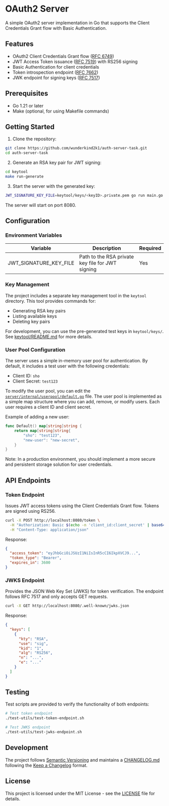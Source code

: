 # OAuth2 Server

A simple OAuth2 server implementation in Go that supports the Client Credentials Grant flow with Basic Authentication.

## Features

- OAuth2 Client Credentials Grant flow ([RFC 6749](https://datatracker.ietf.org/doc/html/rfc6749))
- JWT Access Token issuance ([RFC 7519](https://datatracker.ietf.org/doc/html/rfc7519)) with RS256 signing
- Basic Authentication for client credentials
- Token introspection endpoint ([RFC 7662](https://datatracker.ietf.org/doc/html/rfc7662))
- JWK endpoint for signing keys ([RFC 7517](https://datatracker.ietf.org/doc/html/rfc7517))

## Prerequisites

- Go 1.21 or later
- Make (optional, for using Makefile commands)

## Getting Started

1. Clone the repository:
```bash
git clone https://github.com/wunderkind2k1/auth-server-task.git
cd auth-server-task
```

2. Generate an RSA key pair for JWT signing:
```bash
cd keytool
make run-generate
```

3. Start the server with the generated key:
```bash
JWT_SIGNATURE_KEY_FILE=keytool/keys/<keyID>.private.pem go run main.go
```

The server will start on port 8080.

## Configuration

### Environment Variables

| Variable | Description | Required |
|----------|-------------|----------|
| JWT_SIGNATURE_KEY_FILE | Path to the RSA private key file for JWT signing | Yes |

### Key Management

The project includes a separate key management tool in the `keytool` directory. This tool provides commands for:
- Generating RSA key pairs
- Listing available keys
- Deleting key pairs

For development, you can use the pre-generated test keys in `keytool/keys/`. See [keytool/README.md](keytool/README.md) for more details.

### User Pool Configuration

The server uses a simple in-memory user pool for authentication. By default, it includes a test user with the following credentials:
- Client ID: `sho`
- Client Secret: `test123`

To modify the user pool, you can edit the [`server/internal/userpool/default.go`](server/internal/userpool/default.go) file. The user pool is implemented as a simple map structure where you can add, remove, or modify users. Each user requires a client ID and client secret.

Example of adding a new user:
```go
func Default() map[string]string {
    return map[string]string{
        "sho": "test123",
        "new-user": "new-secret",
    }
}
```

Note: In a production environment, you should implement a more secure and persistent storage solution for user credentials.

## API Endpoints

### Token Endpoint

Issues JWT access tokens using the Client Credentials Grant flow. Tokens are signed using RS256.

```bash
curl -X POST http://localhost:8080/token \
  -H "Authorization: Basic $(echo -n 'client_id:client_secret' | base64)" \
  -H "Content-Type: application/json"
```

Response:
```json
{
  "access_token": "eyJhbGciOiJSUzI1NiIsInR5cCI6IkpXVCJ9...",
  "token_type": "Bearer",
  "expires_in": 3600
}
```

### JWKS Endpoint

Provides the JSON Web Key Set (JWKS) for token verification. The endpoint follows RFC 7517 and only accepts GET requests.

```bash
curl -X GET http://localhost:8080/.well-known/jwks.json
```

Response:
```json
{
  "keys": [
    {
      "kty": "RSA",
      "use": "sig",
      "kid": "1",
      "alg": "RS256",
      "n": "...",
      "e": "..."
    }
  ]
}
```

## Testing

Test scripts are provided to verify the functionality of both endpoints:

```bash
# Test token endpoint
./test-utils/test-token-endpoint.sh

# Test JWKS endpoint
./test-utils/test-jwks-endpoint.sh
```

## Development

The project follows [Semantic Versioning](https://semver.org/spec/v2.0.0.html) and maintains a [CHANGELOG.md](CHANGELOG.md) following the [Keep a Changelog](https://keepachangelog.com/en/1.1.0/) format.

## License

This project is licensed under the MIT License - see the [LICENSE](LICENSE) file for details.
